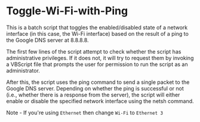 # Toggle-Wi-Fi-with-Ping


This is a batch script that toggles the enabled/disabled state of a network interface (in this case, the Wi-Fi interface) based on the result of a ping to the Google DNS server at 8.8.8.8.

The first few lines of the script attempt to check whether the script has administrative privileges. If it does not, it will try to request them by invoking a VBScript file that prompts the user for permission to run the script as an administrator.

After this, the script uses the ping command to send a single packet to the Google DNS server. Depending on whether the ping is successful or not (i.e., whether there is a response from the server), the script will either enable or disable the specified network interface using the netsh command.

Note - If you're using `Ethernet` then change `Wi-Fi` to `Ethernet 3`
